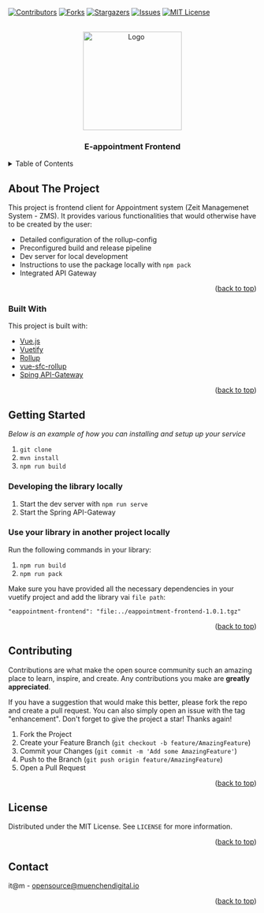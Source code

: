 <div id="top"></div>

<!-- PROJECT SHIELDS -->
[![Contributors][contributors-shield]][contributors-url]
[![Forks][forks-shield]][forks-url]
[![Stargazers][stars-shield]][stars-url]
[![Issues][issues-shield]][issues-url]
[![MIT License][license-shield]][license-url]


<!-- PROJECT LOGO -->
<br />
<div align="center">
  <a href="https://github.com/it-at-m/eappointment-frontend">
    <img src="images/logo.png" alt="Logo" height="200">
  </a>

<h3 align="center">E-appointment Frontend</h3>

</div>


<!-- TABLE OF CONTENTS -->
<details>
  <summary>Table of Contents</summary>
  <ol>
    <li>
      <a href="#about-the-project">About The Project</a>
      <ul>
        <li><a href="#built-with">Built With</a></li>
      </ul>
    </li>
    <li>
      <a href="#getting-started">Getting Started</a>
    </li>
    <li><a href="#contributing">Contributing</a></li>
    <li><a href="#license">License</a></li>
    <li><a href="#contact">Contact</a></li>
  </ol>
</details>



<!-- ABOUT THE PROJECT -->
## About The Project

This project is frontend client for Appointment system (Zeit Managemenet System - ZMS). It provides various functionalities that would otherwise have to be created by the user:

- Detailed configuration of the rollup-config
- Preconfigured build and release pipeline
- Dev server for local development
- Instructions to use the package locally with `npm pack`
- Integrated API Gateway

<p align="right">(<a href="#top">back to top</a>)</p>


### Built With

This project is built with:

* [Vue.js](https://vuejs.org)
* [Vuetify](https://vuetifyjs.com/en/)
* [Rollup](https://github.com/rollup/rollup)
* [vue-sfc-rollup](https://github.com/team-innovation/vue-sfc-rollup)
* [Sping API-Gateway](https://spring.io/guides/gs/gateway/)


<p align="right">(<a href="#top">back to top</a>)</p>


<!-- GETTING STARTED -->
## Getting Started

_Below is an example of how you can installing and setup up your service_

1. `git clone `
2. `mvn install`
3. `npm run build`

### Developing the library locally

1. Start the dev server with `npm run serve`
2. Start the Spring API-Gateway

### Use your library in another project locally

Run the following commands in your library:

1. `npm run build`
2. `npm run pack`

Make sure you have provided all the necessary dependencies in your vuetify project and add the library vai `file path`:

```
"eappointment-frontend": "file:../eappointment-frontend-1.0.1.tgz"
```

<p align="right">(<a href="#top">back to top</a>)</p>


<!-- CONTRIBUTING -->
## Contributing

Contributions are what make the open source community such an amazing place to learn, inspire, and create. Any contributions you make are **greatly appreciated**.

If you have a suggestion that would make this better, please fork the repo and create a pull request. You can also simply open an issue with the tag "enhancement".
Don't forget to give the project a star! Thanks again!

1. Fork the Project
2. Create your Feature Branch (`git checkout -b feature/AmazingFeature`)
3. Commit your Changes (`git commit -m 'Add some AmazingFeature'`)
4. Push to the Branch (`git push origin feature/AmazingFeature`)
5. Open a Pull Request

<p align="right">(<a href="#top">back to top</a>)</p>


<!-- LICENSE -->
## License

Distributed under the MIT License. See `LICENSE` for more information.

<p align="right">(<a href="#top">back to top</a>)</p>


<!-- CONTACT -->
## Contact

it@m - opensource@muenchendigital.io

<p align="right">(<a href="#top">back to top</a>)</p>


<!-- MARKDOWN LINKS & IMAGES -->
<!-- https://www.markdownguide.org/basic-syntax/#reference-style-links -->
[contributors-shield]: https://img.shields.io/github/contributors/it-at-m/eappointment-frontend.svg?style=for-the-badge
[contributors-url]: https://github.com/it-at-m/eappointment-frontend/graphs/contributors
[forks-shield]: https://img.shields.io/github/forks/it-at-m/eappointment-frontend.svg?style=for-the-badge
[forks-url]: https://github.com/it-at-m/eappointment-frontend/network/members
[stars-shield]: https://img.shields.io/github/stars/it-at-m/eappointment-frontend.svg?style=for-the-badge
[stars-url]: https://github.com/it-at-m/eappointment-frontend/stargazers
[issues-shield]: https://img.shields.io/github/issues/it-at-m/eappointment-frontend.svg?style=for-the-badge
[issues-url]: https://github.com/it-at-m/eappointment-frontend/issues
[license-shield]: https://img.shields.io/github/license/it-at-m/eappointment-frontend.svg?style=for-the-badge
[license-url]: https://github.com/it-at-m/eappointment-frontend/blob/master/LICENSE
[product-screenshot]: images/screenshot.png